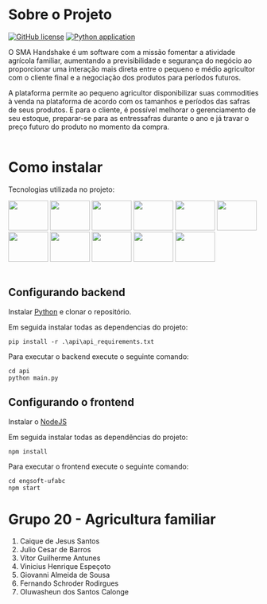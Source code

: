 # Sobre o Projeto

[![GitHub license](https://img.shields.io/github/license/ES-UFABC/SMA-Handshake-Eng-Software-2022.1-)](https://github.com/ES-UFABC/SMA-Handshake-Eng-Software-2022.1-/blob/main/LICENSE)
[![Python application](https://github.com/ES-UFABC/SMA-Handshake-Eng-Software-2022.1-/actions/workflows/python-app.yml/badge.svg)](https://github.com/ES-UFABC/SMA-Handshake-Eng-Software-2022.1-/actions/workflows/python-app.yml)

O SMA Handshake é um software com a missão fomentar a atividade agrícola familiar, aumentando a previsibilidade e segurança do negócio ao proporcionar uma interação mais direta entre o pequeno e médio agricultor com o cliente final e a negociação dos produtos para períodos futuros. 

A plataforma permite ao pequeno agricultor disponibilizar suas commodities à venda na plataforma de acordo com os tamanhos e períodos das safras de seus produtos. E para o cliente, é possível melhorar o gerenciamento de seu estoque, preparar-se para as entressafras durante o ano e já travar o preço futuro do produto no momento da compra.
<br/><br/>

# Como instalar

Tecnologias utilizada no projeto:

<img height="60" width="80" src="https://cdn.jsdelivr.net/gh/devicons/devicon/icons/vscode/vscode-original.svg" />
<img height="60" width="80" src="https://cdn.jsdelivr.net/gh/devicons/devicon/icons/git/git-original.svg"/>
<img height="60" width="80" src="https://cdn.jsdelivr.net/gh/devicons/devicon/icons/html5/html5-original.svg"/>
<img height="60" width="80" src="https://cdn.jsdelivr.net/gh/devicons/devicon/icons/css3/css3-original.svg"/>
<img height="60" width="80" src="https://cdn.jsdelivr.net/gh/devicons/devicon/icons/javascript/javascript-original.svg"/>
<img height="60" width="80" src="https://cdn.jsdelivr.net/gh/devicons/devicon/icons/nodejs/nodejs-original-wordmark.svg" />
<img height="60" width="80" src="https://cdn.jsdelivr.net/gh/devicons/devicon/icons/npm/npm-original-wordmark.svg" />
<img height="60" width="80" src="https://cdn.jsdelivr.net/gh/devicons/devicon/icons/react/react-original.svg"/>
<img height="60" width="80" src="https://cdn.jsdelivr.net/gh/devicons/devicon/icons/python/python-original.svg"/>
<img height="60" width="80" src="https://cdn.jsdelivr.net/gh/devicons/devicon/icons/fastapi/fastapi-original.svg"/>
<img height="60" width="80" src="https://cdn.jsdelivr.net/gh/devicons/devicon/icons/sqlite/sqlite-original.svg"/>
<br/><br/>

## Configurando backend

Instalar <a href="https://www.python.org/">Python</a> e clonar o repositório.

Em seguida instalar todas as dependencias do projeto:

<pre><code>pip install -r .\api\api_requirements.txt
</code></pre>

Para executar o backend execute o seguinte comando:

<pre><code>cd api
python main.py
</code></pre>
## Configurando o frontend

Instalar o <a href="https://nodejs.org/en/download/">NodeJS</a>

Em seguida instalar todas as dependências do projeto:

<pre><code>npm install
</code></pre>

Para executar o frontend execute o seguinte comando:

<pre><code>cd engsoft-ufabc
npm start
</code></pre>
# Grupo 20 - Agricultura familiar

1. Caique de Jesus Santos
1. Julio Cesar de Barros
1. Vítor Guilherme Antunes
1. Vinicius Henrique Espeçoto
1. Giovanni Almeida de Sousa
1. Fernando Schroder Rodirgues
1. Oluwasheun dos Santos Calonge

